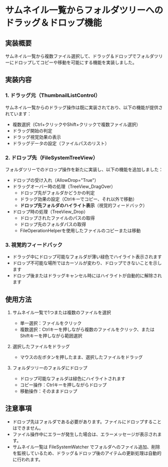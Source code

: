 # サムネイル一覧からフォルダツリーへのドラッグ＆ドロップ機能

## 実装概要

サムネイル一覧から複数ファイル選択して、ドラッグ＆ドロップでフォルダツリーにドロップしてコピーや移動を可能にする機能を実装しました。

## 実装内容

### 1. ドラッグ元（ThumbnailListControl）

サムネイル一覧からのドラッグ操作は既に実装されており、以下の機能が提供されています：

- 複数選択（Ctrl+クリックやShift+クリックで複数ファイル選択）
- ドラッグ開始の判定
- ドラッグ視覚効果の表示
- ドラッグデータの設定（ファイルパスのリスト）

### 2. ドロップ先（FileSystemTreeView）

フォルダツリーでのドロップ操作を新たに実装し、以下の機能を追加しました：

- ドロップの受け入れ（AllowDrop="True"）
- ドラッグオーバー時の処理（TreeView_DragOver）
  - ドロップ先がフォルダかどうかの判定
  - ドラッグ効果の設定（Ctrlキーでコピー、それ以外で移動）
  - **ドロップ先フォルダのハイライト表示**（視覚的フィードバック）
- ドロップ時の処理（TreeView_Drop）
  - ドロップされたファイルのパスの取得
  - ドロップ先のフォルダパスの取得
  - FileOperationHelperを使用したファイルのコピーまたは移動

### 3. 視覚的フィードバック

- ドラッグ中にドロップ可能なフォルダが薄い緑色でハイライト表示されます
- ドロップ不可能な場所ではカーソルが変わり、ドロップできないことを示します
- ドロップ後またはドラッグキャンセル時にはハイライトが自動的に解除されます

## 使用方法

1. サムネイル一覧で1つまたは複数のファイルを選択
   - 単一選択：ファイルをクリック
   - 複数選択：Ctrlキーを押しながら複数のファイルをクリック、またはShiftキーを押しながら範囲選択

2. 選択したファイルをドラッグ
   - マウスの左ボタンを押したまま、選択したファイルをドラッグ

3. フォルダツリーのフォルダにドロップ
   - ドロップ可能なフォルダは緑色にハイライトされます
   - コピー操作：Ctrlキーを押しながらドロップ
   - 移動操作：そのままドロップ

## 注意事項

- ドロップ先はフォルダである必要があります。ファイルにドロップすることはできません。
- ファイル操作中にエラーが発生した場合は、エラーメッセージが表示されます。
- サムネイル一覧は FileSystemWatcher でフォルダへのファイル追加、削除を監視しているため、ドラッグ＆ドロップ後のアイテムの更新処理は自動的に行われます。
